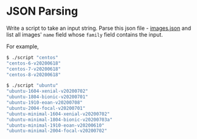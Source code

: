 # JSON Parsing
Write a script to take an input string. Parse this json file - [images.json](./images.json) and list all images'  `name` field whose `family` field contains the input.

For example,

```bash
$ ./script "centos"
"centos-6-v20200618"
"centos-7-v20200618"
"centos-8-v20200618"
```

```bash
$ ./script "ubuntu"
"ubuntu-1604-xenial-v20200702"
"ubuntu-1804-bionic-v20200701"
"ubuntu-1910-eoan-v20200708"
"ubuntu-2004-focal-v20200701"
"ubuntu-minimal-1604-xenial-v20200702"
"ubuntu-minimal-1804-bionic-v20200703a"
"ubuntu-minimal-1910-eoan-v20200610"
"ubuntu-minimal-2004-focal-v20200702"
```